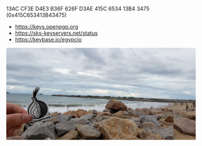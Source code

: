 13AC CF3E D4E3 B36F 626F D3AE 415C 6534 13B4 3475 (0x415C653413B43475)

  - https://keys.openpgp.org
  - https://sks-keyservers.net/status
  - https://keybase.io/egypcio

![criptobaiao-fortaleza-2019-tor.jpeg](criptobaiao-fortaleza-2019-tor.jpeg)
